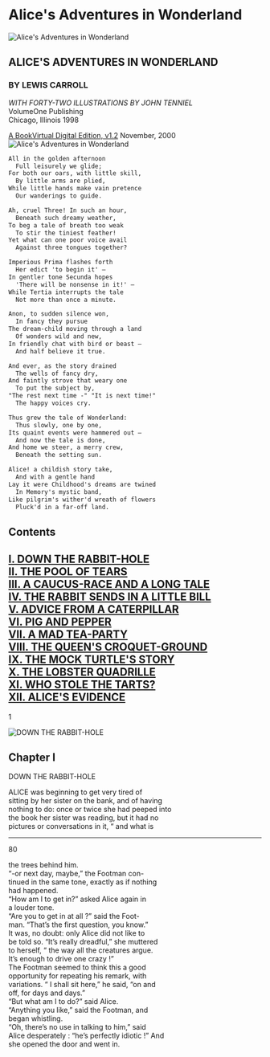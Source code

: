 # Alice's Adventures in Wonderland

![Alice's Adventures in Wonderland][1]

## ALICE'S ADVENTURES IN WONDERLAND

### BY LEWIS CARROLL

*WITH FORTY-TWO ILLUSTRATIONS BY JOHN TENNIEL*  
VolumeOne Publishing  
Chicago, Illinois 1998

[A BookVirtual Digital Edition, v1.2][2]
November, 2000
![Alice's Adventures in Wonderland][3]

```md
All in the golden afternoon
  Full leisurely we glide;
For both our oars, with little skill,
  By little arms are plied,
While little hands make vain pretence
  Our wanderings to guide.

Ah, cruel Three! In such an hour,
  Beneath such dreamy weather,
To beg a tale of breath too weak
  To stir the tiniest feather!
Yet what can one poor voice avail
  Against three tongues together?

Imperious Prima flashes forth
  Her edict 'to begin it' –
In gentler tone Secunda hopes
  'There will be nonsense in it!' –
While Tertia interrupts the tale
  Not more than once a minute.

Anon, to sudden silence won,
  In fancy they pursue
The dream-child moving through a land
  Of wonders wild and new,
In friendly chat with bird or beast –
  And half believe it true.

And ever, as the story drained
  The wells of fancy dry,
And faintly strove that weary one
  To put the subject by,
"The rest next time -" "It is next time!"
  The happy voices cry.

Thus grew the tale of Wonderland:
  Thus slowly, one by one,
Its quaint events were hammered out –
  And now the tale is done,
And home we steer, a merry crew,
  Beneath the setting sun.

Alice! a childish story take,
  And with a gentle hand
Lay it were Childhood's dreams are twined
  In Memory's mystic band,
Like pilgrim's wither'd wreath of flowers
  Pluck'd in a far-off land.
```

## Contents

[I. DOWN THE RABBIT-HOLE](#chapter-i)  
[II. THE POOL OF TEARS](#chapter-ii)  
[III. A CAUCUS-RACE AND A LONG TALE](#chapter-iii)  
[IV. THE RABBIT SENDS IN A LITTLE BILL](#chapter-iv)  
[V. ADVICE FROM A CATERPILLAR](#chapter-v)  
[VI. PIG AND PEPPER](#chapter-vi)  
[VII. A MAD TEA-PARTY](#chapter-vii)  
[VIII. THE QUEEN'S CROQUET-GROUND](#chapter-viii)  
[IX. THE MOCK TURTLE'S STORY](#chapter-ix)  
[X. THE LOBSTER QUADRILLE](#chapter-x)  
[XI. WHO STOLE THE TARTS?](#chapter-xi)  
[XII. ALICE'S EVIDENCE](#chapter-xii)  
---  
1

![DOWN THE RABBIT-HOLE][4]
## Chapter I  

DOWN THE RABBIT-HOLE

ALICE was beginning to get very tired of  
sitting by her sister on the bank, and of having  
nothing to do: once or twice she had peeped into  
the book her sister was reading, but it had no  
pictures or conversations in it, “ and what is

---
80

the trees behind him.  
“-or next day, maybe,” the Footman con-  
tinued in the same tone, exactly as if nothing  
had happened.  
“How am I to get in?” asked Alice again in  
a louder tone.  
“Are you to get in at all ?” said the Foot-  
man. “That’s the first question, you know.”  
It was, no doubt: only Alice did not like to  
be told so. “It’s really dreadful,” she muttered  
to herself, “ the way all the creatures argue.  
It’s enough to drive one crazy !”  
The Footman seemed to think this a good  
opportunity for repeating his remark, with  
variations. “ I shall sit here,” he said, “on and  
off, for days and days.”  
“But what am I to do?” said Alice.  
“Anything you like,” said the Footman, and  
began whistling.  
“Oh, there’s no use in talking to him,” said  
Alice desperately : “he’s perfectly idiotic !” And  
she opened the door and went in.  

[1]: https://pbs.twimg.com/media/EAts-3NXYAQ-qrS.png
[2]: https://www.adobe.com/be_en/active-use/pdf/Alice_in_Wonderland.pdf
[3]: https://www.gutenberg.org/files/19778/19778-h/images/frontipiece.jpg
[4]: https://www.gutenberg.org/files/19778/19778-h/images/p001.png
